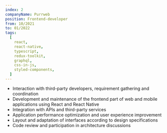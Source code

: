 ```yaml
---
index: 2
companyName: Purrweb
position: Frontend-developer
from: 10/2021
to: 01/2022
tags:
  [
    react,
    react-native,
    typescript,
    redux-toolkit,
    graphql,
    css-in-js,
    styled-components,
  ]
---
```


- Interaction with third-party developers, requirement gathering and coordination
- Development and maintenance of the frontend part of web and mobile applications using React and React Native
- Integration with APIs and third-party services
- Application performance optimization and user experience improvement
- Layout and adaptation of interfaces according to design specifications
- Code review and participation in architecture discussions
